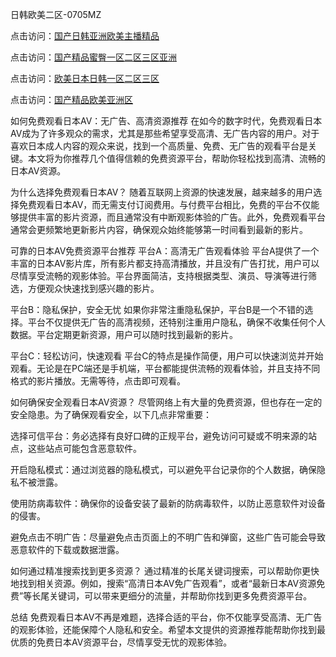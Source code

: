 
日韩欧美二区-0705MZ

点击访问：<a href="https://heiliaowzu4ur.pages.dev">国产日韩亚洲欧美主播精品</a>

点击访问：<a href="https://heiliaozj3tjd.pages.dev">国产精品蜜臀一区二区三区亚洲</a>

点击访问：<a href="https://heiliaoe8ajia.pages.dev">欧美日本日韩一区二区三区</a>

点击访问：<a href="https://heiliaoxqkkct.pages.dev">国产精品欧美亚洲区</a>



如何免费观看日本AV：无广告、高清资源推荐
在如今的数字时代，免费观看日本AV成为了许多观众的需求，尤其是那些希望享受高清、无广告内容的用户。对于喜欢日本成人内容的观众来说，找到一个高质量、免费、无广告的观看平台是关键。本文将为你推荐几个值得信赖的免费资源平台，帮助你轻松找到高清、流畅的日本AV资源。

为什么选择免费观看日本AV？
随着互联网上资源的快速发展，越来越多的用户选择免费观看日本AV，而无需支付订阅费用。与付费平台相比，免费的平台不仅能够提供丰富的影片资源，而且通常没有中断观影体验的广告。此外，免费观看平台通常会更频繁地更新影片内容，确保观众始终能够第一时间看到最新的影片。

可靠的日本AV免费资源平台推荐
平台A：高清无广告观看体验
平台A提供了一个丰富的日本AV影片库，所有影片都支持高清播放，并且没有广告打扰，用户可以尽情享受流畅的观影体验。平台界面简洁，支持根据类型、演员、导演等进行筛选，方便观众快速找到感兴趣的影片。

平台B：隐私保护，安全无忧
如果你非常注重隐私保护，平台B是一个不错的选择。平台不仅提供无广告的高清视频，还特别注重用户隐私，确保不收集任何个人数据。平台定期更新资源，用户可以随时找到最新的影片。

平台C：轻松访问，快速观看
平台C的特点是操作简便，用户可以快速浏览并开始观看。无论是在PC端还是手机端，平台都能提供流畅的观看体验，并且支持不同格式的影片播放。无需等待，点击即可观看。

如何确保安全观看日本AV资源？
尽管网络上有大量的免费资源，但也存在一定的安全隐患。为了确保观看安全，以下几点非常重要：

选择可信平台：务必选择有良好口碑的正规平台，避免访问可疑或不明来源的站点，这些站点可能包含恶意软件。

开启隐私模式：通过浏览器的隐私模式，可以避免平台记录你的个人数据，确保隐私不被泄露。

使用防病毒软件：确保你的设备安装了最新的防病毒软件，以防止恶意软件对设备的侵害。

避免点击不明广告：尽量避免点击页面上的不明广告和弹窗，这些广告可能会导致恶意软件的下载或数据泄露。

如何通过精准搜索找到更多资源？
通过精准的长尾关键词搜索，可以帮助你更快地找到相关资源。例如，搜索“高清日本AV免广告观看”，或者“最新日本AV资源免费”等长尾关键词，可以带来更细分的流量，并帮助你找到更多免费资源平台。

总结
免费观看日本AV不再是难题，选择合适的平台，你不仅能享受高清、无广告的观影体验，还能保障个人隐私和安全。希望本文提供的资源推荐能帮助你找到最优质的免费日本AV资源平台，尽情享受无忧的观影体验。





<span style="display:none;">[Canonical link]( https://github.com/cat20250709/465406 ）</span>
